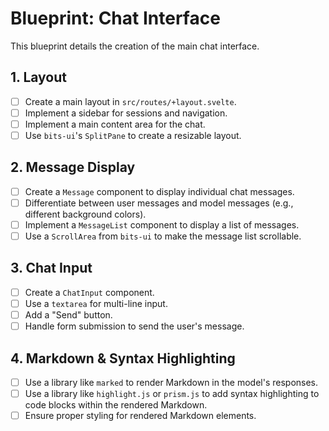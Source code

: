 
# Blueprint: Chat Interface

This blueprint details the creation of the main chat interface.

## 1. Layout

- [ ] Create a main layout in `src/routes/+layout.svelte`.
- [ ] Implement a sidebar for sessions and navigation.
- [ ] Implement a main content area for the chat.
- [ ] Use `bits-ui`'s `SplitPane` to create a resizable layout.

## 2. Message Display

- [ ] Create a `Message` component to display individual chat messages.
- [ ] Differentiate between user messages and model messages (e.g., different background colors).
- [ ] Implement a `MessageList` component to display a list of messages.
- [ ] Use a `ScrollArea` from `bits-ui` to make the message list scrollable.

## 3. Chat Input

- [ ] Create a `ChatInput` component.
- [ ] Use a `textarea` for multi-line input.
- [ ] Add a "Send" button.
- [ ] Handle form submission to send the user's message.

## 4. Markdown & Syntax Highlighting

- [ ] Use a library like `marked` to render Markdown in the model's responses.
- [ ] Use a library like `highlight.js` or `prism.js` to add syntax highlighting to code blocks within the rendered Markdown.
- [ ] Ensure proper styling for rendered Markdown elements.
